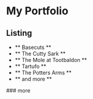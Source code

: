 # My Portfolio
## Listing
<ul class="listing">
	<li> ** Basecuts **</li>
	<li> ** The Cutty Sark **</li>
	<li> ** The Mole at Tootbaldon **</li>
	<li> ** Tartufo **</li>
	<li> ** The Potters Arms **</li>
	<li>** and more **</li>
</ul>
### more
